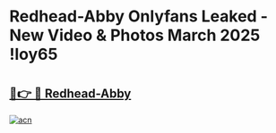 # Redhead-Abby Onlyfans Leaked - New Video & Photos March 2025 !loy65

# <h2><a href="https://t01nif.iuczelnia.edu.pl?title=Redhead-Abby&ref=loy65">🔗👉 🔴 Redhead-Abby</a></h2>

[![acn](https://github.com/user-attachments/assets/0f9c940e-d8b0-45ae-aac7-cd30a18b3e1c)](https://t01nif.iuczelnia.edu.pl?title=Redhead-Abby&ref=loy65)

